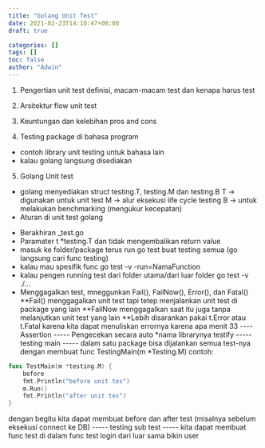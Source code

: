 ```yaml
---
title: "Golang Unit Test"
date: 2021-02-23T14:10:47+08:00
draft: true

categories: []
tags: []
toc: false
author: "Adwin"
---
```

1. Pengertian unit test
definisi, macam-macam test dan kenapa harus test

2. Arsitektur
flow unit test

3. Keuntungan dan kelebihan
pros and cons

4. Testing package di bahasa program
- contoh library unit testing untuk bahasa lain
- kalau golang langsung disediakan

5. Golang Unit test
- golang menyediakan struct testing.T, testing.M dan testing.B
T -> digunakan untuk unit test
M -> alur eksekusi life cycle testing
B -> untuk melakukan benchmarking (mengukur kecepatan)
- Aturan di unit test golang
* Berakhiran _test.go
* Paramater t *testing.T dan tidak mengembalikan return value
* masuk ke folder/package terus run go test buat testing semua (go langsung cari func testing)
* kalau mau spesifik func go test -v -run=NamaFunction
* kalau pengen running test dari folder utama/dari luar folder go test -v ./...
* Menggagalkan test, mneggunkan Fail(), FailNow(), Error(), dan Fatal()
**Fail() menggagalkan unit test tapi tetep menjalankan unit test di package yang lain
**FailNow menggagalkan saat itu juga tanpa melanjutkan unit test yang lain
**Lebih disarankan pakai t.Error atau t.Fatal karena kita dapat menuliskan errornya karena apa
menit 33
---- Assertion -----
Pengecekan secara auto
*nama librarynya testify
----- testing main -----
dalam satu package bisa dijalankan semua test-nya dengan membuat func TestingMain(m *Testing.M)
contoh:
```go
func TestMain(m *testing.M) {
    before
    fmt.Println("before unit tes")
    m.Run()
    fmt.Println("after unit tes")
}
```
dengan begitu kita dapat membuat before dan after test (misalnya sebelum eksekusi connect ke DB)
----- testing sub test -----
kita dapat membuat func test di dalam func test
login dari luar
sama bikin user
